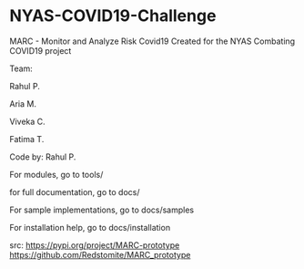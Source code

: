# NYAS-COVID19-Challenge

MARC - Monitor and Analyze Risk Covid19
Created for the NYAS Combating COVID19 project


Team:

Rahul P.

Aria M.

Viveka C.

Fatima T.

Code by: Rahul P.


For modules, go to tools/

for full documentation, go to docs/

For sample implementations, go to docs/samples

For installation help, go to docs/installation

src: https://pypi.org/project/MARC-prototype
     https://github.com/Redstomite/MARC_prototype